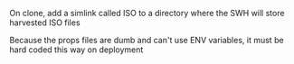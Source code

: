 On clone, add a simlink called ISO to a directory where the SWH will store harvested ISO files

Because the props files are dumb and can't use ENV variables, it must be hard coded this way on deployment
 
